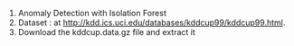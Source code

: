 1.  Anomaly Detection with Isolation Forest
2.  Dataset : at http://kdd.ics.uci.edu/databases/kddcup99/kddcup99.html.
3.  Download the kddcup.data.gz file and extract it
